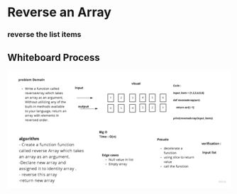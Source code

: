 # Reverse an Array
### reverse the list items


## Whiteboard Process
![code](reverse-array/Untitled(2).jpg)